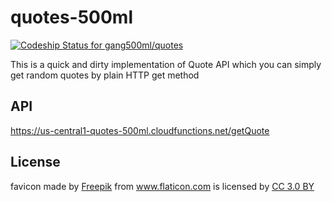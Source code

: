 # quotes-500ml

[ ![Codeship Status for gang500ml/quotes](https://app.codeship.com/projects/6539a3f0-211e-0136-59a1-4e44aeb0a066/status?branch=master)](https://app.codeship.com/projects/285836)

This is a quick and dirty implementation of Quote API which you can simply get random quotes by plain HTTP get method

## API

https://us-central1-quotes-500ml.cloudfunctions.net/getQuote

## License

<div>favicon made by <a href="http://www.freepik.com" title="Freepik">Freepik</a> from <a href="https://www.flaticon.com/" title="Flaticon">www.flaticon.com</a> is licensed by <a href="http://creativecommons.org/licenses/by/3.0/" title="Creative Commons BY 3.0" target="_blank">CC 3.0 BY</a></div>
